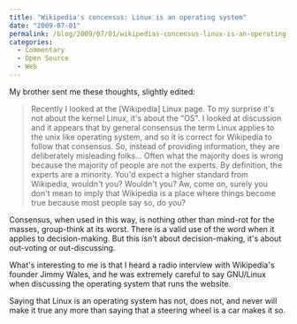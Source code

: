 ```yaml
---
title: "Wikipedia's concensus: Linux is an operating system"
date: "2009-07-01"
permalink: /blog/2009/07/01/wikipedias-concensus-linux-is-an-operating-system/
categories:
  - Commentary
  - Open Source
  - Web
---
```

My brother sent me these thoughts, slightly edited:

> Recently I looked at the [Wikipedia] Linux page. To my surprise it's not about the kernel Linux, it's about the "OS". I looked at discussion and it appears that by general consensus the term Linux applies to the unix like operating system, and so it is correct for Wikipedia to follow that consensus. So, instead of providing information, they are deliberately misleading folks&#8230; Often what the majority does is wrong because the majority of people are not the experts. By definition, the experts are a minority.
You'd expect a higher standard from Wikipedia, wouldn't you? Wouldn't you? Aw, come on, surely you don't mean to imply that Wikipedia is a place where things become true because most people say so, do you?

Consensus, when used in this way, is nothing other than mind-rot for the masses, group-think at its worst. There is a valid use of the word when it applies to decision-making. But this isn't about decision-making, it's about out-voting or out-discussing.

What's interesting to me is that I heard a radio interview with Wikipedia's founder Jimmy Wales, and he was extremely careful to say GNU/Linux when discussing the operating system that runs the website.

Saying that Linux is an operating system has not, does not, and never will make it true any more than saying that a steering wheel is a car makes it so.

